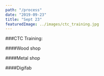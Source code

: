 ```yaml
---
path: "/process"
date: "2019-09-23"
title: "Sept 23"
featuredImage: ../images/ctc_training.jpg
---
```


###CTC Training:

####Wood shop

####Metal shop

####Digifab
